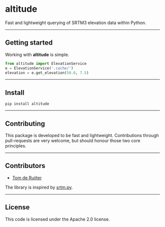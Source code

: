 altitude
========
Fast and lightweight querying of SRTM3 elevation data within Python.

---

## Getting started
Working with **altitude** is simple.
```python
from altitude import ElevationService
e = ElevationService('.cache/')
elevation = e.get_elevation(50.8, 7.5)
```

---

## Install
```
pip install altitude
```

---

## Contributing
This package is developed to be fast and lightweight. Contributions through pull-requests are very welcome, but should honour those two core principles.

---

## Contributors
- [Tom de Ruijter](https://github.com/tomderuijter/)

The library is inspired by [srtm.py](https://github.com/tkrajina/srtm.py/).

---

## License
This code is licensed under the Apache 2.0 license.
